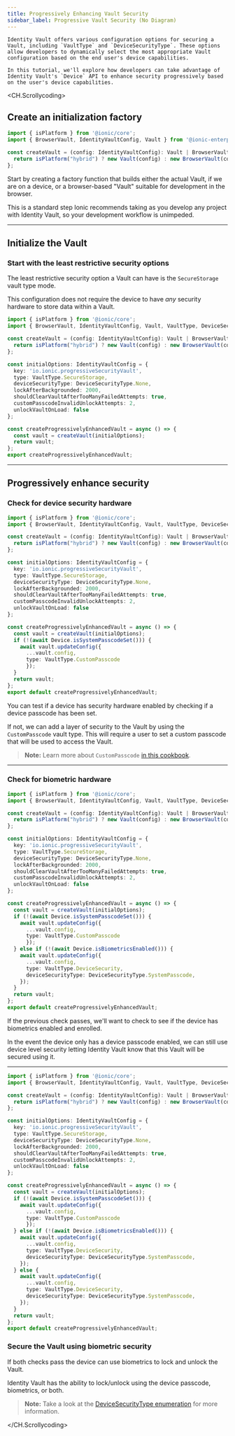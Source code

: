 ```yaml
---
title: Progressively Enhancing Vault Security
sidebar_label: Progressive Vault Security (No Diagram)
---
```



    Identity Vault offers various configuration options for securing a Vault, including `VaultType` and `DeviceSecurityType`. These options allow developers to dynamically select the most appropriate Vault configuration based on the end user's device capabilities.

    In this tutorial, we'll explore how developers can take advantage of Identity Vault's `Device` API to enhance security progressively based on the user's device capabilities.    


<CH.Scrollycoding>

## Create an initialization factory

```typescript 
import { isPlatform } from '@ionic/core';
import { BrowserVault, IdentityVaultConfig, Vault } from '@ionic-enterprise/identity-vault';

const createVault = (config: IdentityVaultConfig): Vault | BrowserVault => {
  return isPlatform("hybrid") ? new Vault(config) : new BrowserVault(config);
};
```
Start by creating a factory function that builds either the actual Vault, if we are on a device, or a browser-based "Vault" suitable for development in the browser. 

This is a standard step Ionic recommends taking as you develop any project with Identity Vault, so your development workflow is unimpeded.   

---

## Initialize the Vault

### Start with the least restrictive security options

The least restrictive security option a Vault can have is the `SecureStorage` vault type mode. 

This configuration does not require the device to have _any_ security hardware to store data within a Vault.

```typescript focus=8:22
import { isPlatform } from '@ionic/core';
import { BrowserVault, IdentityVaultConfig, Vault, VaultType, DeviceSecurityType } from '@ionic-enterprise/identity-vault';

const createVault = (config: IdentityVaultConfig): Vault | BrowserVault => {
  return isPlatform("hybrid") ? new Vault(config) : new BrowserVault(config);
};

const initialOptions: IdentityVaultConfig = {
  key: 'io.ionic.progressiveSecurityVault',
  type: VaultType.SecureStorage,
  deviceSecurityType: DeviceSecurityType.None,
  lockAfterBackgrounded: 2000,
  shouldClearVaultAfterTooManyFailedAttempts: true,
  customPasscodeInvalidUnlockAttempts: 2,
  unlockVaultOnLoad: false
};

const createProgressivelyEnhancedVault = async () => {
  const vault = createVault(initialOptions);
  return vault;
};
export createProgressivelyEnhancedVault;
```
---

## Progressively enhance security

### Check for device security hardware

```typescript focus=20:25
import { isPlatform } from '@ionic/core';
import { BrowserVault, IdentityVaultConfig, Vault, VaultType, DeviceSecurityType, Device } from '@ionic-enterprise/identity-vault';

const createVault = (config: IdentityVaultConfig): Vault | BrowserVault => {
  return isPlatform("hybrid") ? new Vault(config) : new BrowserVault(config);
};

const initialOptions: IdentityVaultConfig = {
  key: 'io.ionic.progressiveSecurityVault',
  type: VaultType.SecureStorage,
  deviceSecurityType: DeviceSecurityType.None,
  lockAfterBackgrounded: 2000,
  shouldClearVaultAfterTooManyFailedAttempts: true,
  customPasscodeInvalidUnlockAttempts: 2,
  unlockVaultOnLoad: false
};

const createProgressivelyEnhancedVault = async () => {
  const vault = createVault(initialOptions);
  if (!(await Device.isSystemPasscodeSet())) {
    await vault.updateConfig({ 
      ...vault.config, 
      type: VaultType.CustomPasscode
      });
  }
  return vault;
};
export default createProgressivelyEnhancedVault;
```

You can test if a device has security hardware enabled by checking if a device passcode has been set. 

If not, we can add a layer of security to the Vault by using the `CustomPasscode` vault type. This will require a user to set a custom passcode that will be used to access the Vault.

> **Note:** Learn more about `CustomPasscode` <a href="https://ionic.io/docs/identity-vault/cookbook-custom-passcode" target="_blank">in this cookbook</a>.

---

### Check for biometric hardware

```typescript focus=25:31
import { isPlatform } from '@ionic/core';
import { BrowserVault, IdentityVaultConfig, Vault, VaultType, DeviceSecurityType, Device } from '@ionic-enterprise/identity-vault';

const createVault = (config: IdentityVaultConfig): Vault | BrowserVault => {
  return isPlatform("hybrid") ? new Vault(config) : new BrowserVault(config);
};

const initialOptions: IdentityVaultConfig = {
  key: 'io.ionic.progressiveSecurityVault',
  type: VaultType.SecureStorage,
  deviceSecurityType: DeviceSecurityType.None,
  lockAfterBackgrounded: 2000,
  shouldClearVaultAfterTooManyFailedAttempts: true,
  customPasscodeInvalidUnlockAttempts: 2,
  unlockVaultOnLoad: false
};

const createProgressivelyEnhancedVault = async () => {
  const vault = createVault(initialOptions);
  if (!(await Device.isSystemPasscodeSet())) {
    await vault.updateConfig({ 
      ...vault.config, 
      type: VaultType.CustomPasscode
      });
  } else if (!(await Device.isBiometricsEnabled())) {
    await vault.updateConfig({
      ...vault.config,
      type: VaultType.DeviceSecurity,
      deviceSecurityType: DeviceSecurityType.SystemPasscode,
    });
  }
  return vault;
};
export default createProgressivelyEnhancedVault;
```

If the previous check passes, we'll want to check to see if the device has biometrics enabled and enrolled.

In the event the device only has a device passcode enabled, we can still use device level security letting Identity Vault know that this Vault will be secured using it.

---

```typescript focus=31:37
import { isPlatform } from '@ionic/core';
import { BrowserVault, IdentityVaultConfig, Vault, VaultType, DeviceSecurityType, Device } from '@ionic-enterprise/identity-vault';

const createVault = (config: IdentityVaultConfig): Vault | BrowserVault => {
  return isPlatform("hybrid") ? new Vault(config) : new BrowserVault(config);
};

const initialOptions: IdentityVaultConfig = {
  key: 'io.ionic.progressiveSecurityVault',
  type: VaultType.SecureStorage,
  deviceSecurityType: DeviceSecurityType.None,
  lockAfterBackgrounded: 2000,
  shouldClearVaultAfterTooManyFailedAttempts: true,
  customPasscodeInvalidUnlockAttempts: 2,
  unlockVaultOnLoad: false
};

const createProgressivelyEnhancedVault = async () => {
  const vault = createVault(initialOptions);
  if (!(await Device.isSystemPasscodeSet())) {
    await vault.updateConfig({ 
      ...vault.config, 
      type: VaultType.CustomPasscode
      });
  } else if (!(await Device.isBiometricsEnabled())) {
    await vault.updateConfig({
      ...vault.config,
      type: VaultType.DeviceSecurity,
      deviceSecurityType: DeviceSecurityType.SystemPasscode,
    });
  } else {
    await vault.updateConfig({
      ...vault.config,
      type: VaultType.DeviceSecurity,
      deviceSecurityType: DeviceSecurityType.SystemPasscode,
    });
  }
  return vault;
};
export default createProgressivelyEnhancedVault;
```

### Secure the Vault using biometric security

If both checks pass the device can use biometrics to lock and unlock the Vault. 

Identity Vault has the ability to lock/unlock using the device passcode, biometrics, or both. 

> **Note:** Take a look at the <a href="https://ionic.io/docs/identity-vault/enums/devicesecuritytype" target="_blank">DeviceSecurityType enumeration</a> for more information.

</CH.Scrollycoding>
